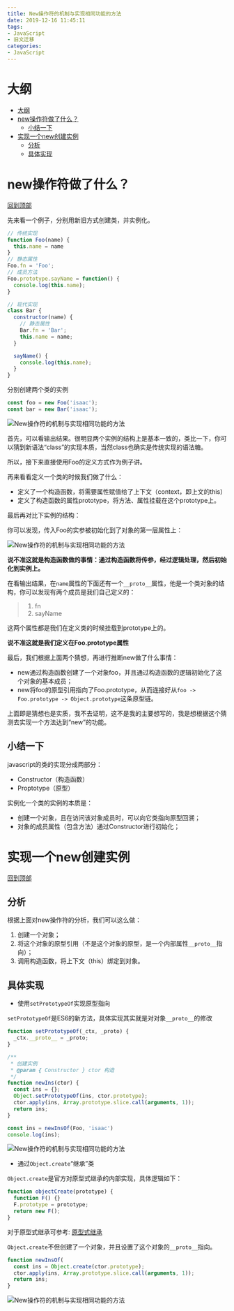 ```yaml
---
title: New操作符的机制与实现相同功能的方法
date: 2019-12-16 11:45:11
tags:
- JavaScript
- 旧文迁移
categories:
- JavaScript
---
```


# 大纲

- [大纲](#大纲)
- [new操作符做了什么？](#new操作符做了什么)
  - [小结一下](#小结一下)
- [实现一个new创建实例](#实现一个new创建实例)
  - [分析](#分析)
  - [具体实现](#具体实现)

<!-- more -->

# new操作符做了什么？

[回到顶部]

先来看一个例子，分别用新旧方式创建类，并实例化。
```js
// 传统实现
function Foo(name) {
  this.name = name
}
// 静态属性
Foo.fn = 'Foo';
// 成员方法
Foo.prototype.sayName = function() {
  console.log(this.name);
}

// 现代实现
class Bar {
  constructor(name) {
    // 静态属性
    Bar.fn = 'Bar';
    this.name = name;
  }

  sayName() {
    console.log(this.name);
  }
}
```
分别创建两个类的实例
```js
const foo = new Foo('isaac');
const bar = new Bar('isaac');
```
<img src="62819728-ddf24080-bb8b-11e9-8ebb-97522b8ce822.png" alt="New操作符的机制与实现相同功能的方法"/>

首先，可以看输出结果。很明显两个实例的结构上是基本一致的，类比一下，你可以猜到新语法“class”的实现本质，当然class也确实是传统实现的语法糖。

所以，接下来直接使用Foo的定义方式作为例子讲。

再来看看定义一个类的时候我们做了什么：
- 定义了一个构造函数，将需要属性赋值给了上下文（context，即上文的this）
- 定义了构造函数的属性prototype，将方法、属性挂载在这个prototype上。

最后再对比下实例的结构：

你可以发现，传入Foo的实参被初始化到了对象的第一层属性上：

<img src="62832611-9b039c00-bc63-11e9-9812-f76237cce809.png" alt="New操作符的机制与实现相同功能的方法"/>

**说不准这就是构造函数做的事情：通过构造函数将传参，经过逻辑处理，然后初始化到实例上。**

在看输出结果，在`name`属性的下面还有一个`__proto__`属性，他是一个类对象的结构，你可以发现有两个成员是我们自己定义的：
> 1. fn
> 2. sayName

这两个属性都是我们在定义类的时候挂载到prototype上的。

**说不准这就是我们定义在Foo.prototype属性**

最后，我们根据上面两个猜想，再进行推断new做了什么事情：
- new通过构造函数创建了一个对象foo，并且通过构造函数的逻辑初始化了这个对象的基本成员；
- new将foo的原型引用指向了Foo.prototype，从而连接好从`foo -> Foo.prototype -> Object.prototype`这条原型链。

上面即是猜想也是实质，我不去证明，这不是我的主要想写的，我是想根据这个猜测去实现一个方法达到“new”的功能。

## 小结一下
javascript的类的实现分成两部分：
- Constructor（构造函数）
- Proptotype（原型）

实例化一个类的实例的本质是：
- 创建一个对象，且在访问该对象成员时，可以向它类指向原型回溯；
- 对象的成员属性（包含方法）通过Constructor进行初始化；


# 实现一个new创建实例

[回到顶部]

## 分析

根据上面对new操作符的分析，我们可以这么做：
1. 创建一个对象；
2. 将这个对象的原型引用（不是这个对象的原型，是一个内部属性`__proto__`指向）；
3. 调用构造函数，将上下文（this）绑定到对象。

## 具体实现

- 使用`setPrototypeOf`实现原型指向

`setPrototypeOf`是ES6的新方法，具体实现其实就是对对象`__proto__`的修改
```js
function setPrototypeOf(_ctx, _proto) {
  _ctx.__proto__ = _proto;
}
```

```js
/**
 * 创建实例
 * @param { Constructor } ctor 构造
 */
function newIns(ctor) {
  const ins = {};
  Object.setPrototypeOf(ins, ctor.prototype);
  ctor.apply(ins, Array.prototype.slice.call(arguments, 1));
  return ins;
}

const ins = newInsOf(Foo, 'isaac')
console.log(ins);
```

<img src="62832251-0cd8e700-bc5e-11e9-80c6-578eb9c982e7.png" alt="New操作符的机制与实现相同功能的方法"/>

- 通过`Object.create`“继承”类

`Object.create`是官方对原型式继承的内部实现，具体逻辑如下：
```js
function objectCreate(prototype) {
  function F() {}
  F.prototype = prototype;
  return new F();
}
```
对于原型式继承可参考: [原型式继承](https://github.com/isaaxite/blog/issues/253#issuecomment-520214476)

`Object.create`不但创建了一个对象，并且设置了这个对象的`__proto__`指向。

```js
function newInsOf(
  const ins = Object.create(ctor.prototype);
  ctor.apply(ins, Array.prototype.slice.call(arguments, 1));
  return ins;
}
```

<img src="62832679-d357aa00-bc64-11e9-9963-dd2741ad89f9.png" alt="New操作符的机制与实现相同功能的方法"/>

[回到顶部]: #大纲
[new操作符做了什么]: #new操作符做了什么
[实现一个new创建实例]: #实现一个new创建实例

